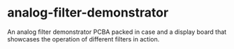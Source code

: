 # analog-filter-demonstrator
An analog filter demonstrator PCBA packed in case and a display board that showcases the operation of different filters in action.
